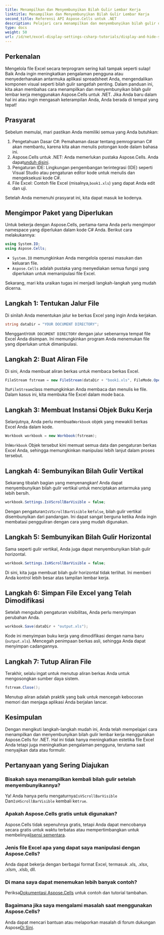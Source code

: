 ```yaml
---
title: Menampilkan dan Menyembunyikan Bilah Gulir Lembar Kerja
linktitle: Menampilkan dan Menyembunyikan Bilah Gulir Lembar Kerja
second_title: Referensi API Aspose.Cells untuk .NET
description: Pelajari cara menampilkan dan menyembunyikan bilah gulir di lembar kerja Excel menggunakan Aspose.Cells untuk .NET dengan tutorial terperinci dan mudah diikuti ini.
type: docs
weight: 50
url: /id/net/excel-display-settings-csharp-tutorials/display-and-hide-scroll-bars-of-worksheet/
---
```

## Perkenalan

Mengelola file Excel secara terprogram sering kali tampak seperti sulap! Baik Anda ingin meningkatkan pengalaman pengguna atau menyederhanakan antarmuka aplikasi spreadsheet Anda, mengendalikan komponen visual seperti bilah gulir sangatlah penting. Dalam panduan ini, kita akan membahas cara menampilkan dan menyembunyikan bilah gulir lembar kerja menggunakan Aspose.Cells untuk .NET. Jika Anda baru dalam hal ini atau ingin mengasah keterampilan Anda, Anda berada di tempat yang tepat!

## Prasyarat

Sebelum memulai, mari pastikan Anda memiliki semua yang Anda butuhkan:

1. Pengetahuan Dasar C#: Pemahaman dasar tentang pemrograman C# akan membantu, karena kita akan menulis potongan kode dalam bahasa ini.
2.  Aspose.Cells untuk .NET: Anda memerlukan pustaka Aspose.Cells. Anda dapat[unduh disini](https://releases.aspose.com/cells/net/).
3. Pengaturan IDE: Lingkungan pengembangan terintegrasi (IDE) seperti Visual Studio atau pengaturan editor kode untuk menulis dan mengeksekusi kode C#.
4.  File Excel: Contoh file Excel (misalnya,`book1.xls`) yang dapat Anda edit dan uji.

Setelah Anda memenuhi prasyarat ini, kita dapat masuk ke kodenya.

## Mengimpor Paket yang Diperlukan

Untuk bekerja dengan Aspose.Cells, pertama-tama Anda perlu mengimpor namespace yang diperlukan dalam kode C# Anda. Berikut cara melakukannya:

```csharp
using System.IO;
using Aspose.Cells;
```

- `System.IO` memungkinkan Anda mengelola operasi masukan dan keluaran file.
- `Aspose.Cells` adalah pustaka yang menyediakan semua fungsi yang diperlukan untuk memanipulasi file Excel.

Sekarang, mari kita uraikan tugas ini menjadi langkah-langkah yang mudah dicerna.

## Langkah 1: Tentukan Jalur File

Di sinilah Anda menentukan jalur ke berkas Excel yang ingin Anda kerjakan.


```csharp
string dataDir = "YOUR DOCUMENT DIRECTORY";
```
  
 Mengganti`YOUR DOCUMENT DIRECTORY` dengan jalur sebenarnya tempat file Excel Anda disimpan. Ini memungkinkan program Anda menemukan file yang diperlukan untuk dimanipulasi.

## Langkah 2: Buat Aliran File

Di sini, Anda membuat aliran berkas untuk membaca berkas Excel.


```csharp
FileStream fstream = new FileStream(dataDir + "book1.xls", FileMode.Open);
```
  
 Itu`FileStream`class memungkinkan Anda membaca dan menulis ke file. Dalam kasus ini, kita membuka file Excel dalam mode baca.

## Langkah 3: Membuat Instansi Objek Buku Kerja

 Selanjutnya, Anda perlu membuat`Workbook` objek yang mewakili berkas Excel Anda dalam kode.


```csharp
Workbook workbook = new Workbook(fstream);
```
  
 Ini`Workbook` Objek tersebut kini memuat semua data dan pengaturan berkas Excel Anda, sehingga memungkinkan manipulasi lebih lanjut dalam proses tersebut.

## Langkah 4: Sembunyikan Bilah Gulir Vertikal

Sekarang tibalah bagian yang menyenangkan! Anda dapat menyembunyikan bilah gulir vertikal untuk menciptakan antarmuka yang lebih bersih.


```csharp
workbook.Settings.IsVScrollBarVisible = false;
```
  
 Dengan pengaturan`IsVScrollBarVisible` ke`false`, bilah gulir vertikal disembunyikan dari pandangan. Ini dapat sangat berguna ketika Anda ingin membatasi pengguliran dengan cara yang mudah digunakan.

## Langkah 5: Sembunyikan Bilah Gulir Horizontal

Sama seperti gulir vertikal, Anda juga dapat menyembunyikan bilah gulir horizontal.


```csharp
workbook.Settings.IsHScrollBarVisible = false;
```
  
Di sini, kita juga membuat bilah gulir horizontal tidak terlihat. Ini memberi Anda kontrol lebih besar atas tampilan lembar kerja.

## Langkah 6: Simpan File Excel yang Telah Dimodifikasi

Setelah mengubah pengaturan visibilitas, Anda perlu menyimpan perubahan Anda. 


```csharp
workbook.Save(dataDir + "output.xls");
```
  
Kode ini menyimpan buku kerja yang dimodifikasi dengan nama baru (`output.xls`). Mencegah penimpaan berkas asli, sehingga Anda dapat menyimpan cadangannya.

## Langkah 7: Tutup Aliran File

Terakhir, selalu ingat untuk menutup aliran berkas Anda untuk mengosongkan sumber daya sistem.


```csharp
fstream.Close();
```
  
Menutup aliran adalah praktik yang baik untuk mencegah kebocoran memori dan menjaga aplikasi Anda berjalan lancar.

## Kesimpulan

Dengan mengikuti langkah-langkah mudah ini, Anda telah mempelajari cara menampilkan dan menyembunyikan bilah gulir lembar kerja menggunakan Aspose.Cells for .NET. Hal ini tidak hanya meningkatkan estetika file Excel Anda tetapi juga meningkatkan pengalaman pengguna, terutama saat menyajikan data atau formulir. 

## Pertanyaan yang Sering Diajukan

### Bisakah saya menampilkan kembali bilah gulir setelah menyembunyikannya?  
 Ya! Anda hanya perlu mengaturnya`IsVScrollBarVisible` Dan`IsHScrollBarVisible` kembali ke`true`.

### Apakah Aspose.Cells gratis untuk digunakan?  
 Aspose.Cells tidak sepenuhnya gratis, tetapi Anda dapat mencobanya secara gratis untuk waktu terbatas atau mempertimbangkan untuk membelinya[lisensi sementara](https://purchase.aspose.com/temporary-license/).

### Jenis file Excel apa yang dapat saya manipulasi dengan Aspose.Cells?  
Anda dapat bekerja dengan berbagai format Excel, termasuk .xls, .xlsx, .xlsm, .xlsb, dll.

### Di mana saya dapat menemukan lebih banyak contoh?  
 Periksa[Dokumentasi Aspose.Cells](https://reference.aspose.com/cells/net/) untuk contoh dan tutorial tambahan.

### Bagaimana jika saya mengalami masalah saat menggunakan Aspose.Cells?  
Anda dapat mencari bantuan atau melaporkan masalah di forum dukungan Aspose[Di Sini](https://forum.aspose.com/c/cells/9).